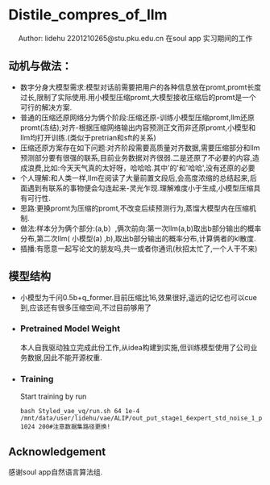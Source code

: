 # Distile_compres_of_llm
<div align="center">
Author: lidehu 2201210265@stu.pku.edu.cn
    在soul app 实习期间的工作
</div>

## 动机与做法： 
- 数字分身大模型需求:模型对话前需要把用户的各种信息放在promt,promt长度过长,限制了实际使用.用小模型压缩promt,大模型接收压缩后的promt是一个可行的解决方案.
- 普通的压缩还原网络分为俩个阶段:压缩还原-训练小模型压缩promt,llm还原promt(冻结);对齐-根据压缩网络输出内容预测正文而非还原promt,小模型和llm均打开训练.(类似于pretrian和sft的关系)
- 压缩还原方案存在如下问题:对齐阶段需要高质量对齐数据,需要压缩部分和llm预测部分要有很强的联系,目前业务数据对齐很弱.二是还原了不必要的内容,造成浪费,比如:今天天气真的太好呀，哈哈哈.其中'的'和'哈哈',没有还原的必要
- 个人理解:和人类一样,llm在阅读了大量前置文段后,会高度浓缩的总结起来,后面遇到有联系的事物便会勾连起来-灵光乍现.理解难度小于生成,小模型压缩具有可行性.
- 思路:更换promt为压缩的promt,不改变后续预测行为,蒸馏大模型内在压缩机制.
- 做法:样本分为俩个部分:(a,b）,俩次前向:第一次llm(a,b)取出b部分输出的概率分布,第二次llm( 小模型(a) ,b),取出b部分输出的概率分布,计算俩者的kl散度.
- 插播:有愿意一起写论文的朋友吗,共一或者你通讯(秋招太忙了,一个人干不来)

## 模型结构
- 小模型为千问0.5b+q_former.目前压缩比16,效果很好,遥远的记忆也可以cue到,应该还有很多压缩空间,不过目前够用了

- ### Pretrained Model Weight
  本人自我驱动独立完成此份工作,从idea构建到实施,但训练模型使用了公司业务数据,因此不能开源权重.
- ### Training

    Start training by run
    ```
    bash Styled_vae_vq/run.sh 64 1e-4 /mnt/data/user/lidehu/vae/ALIP/out_put_stage1_6expert_std_noise_1_pect_1  1024 200#注意数据集路径更换!
    ```

## Acknowledgement

感谢soul app自然语言算法组.

